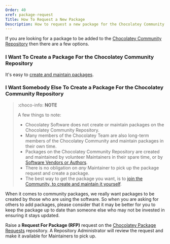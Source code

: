 ```yaml
---
Order: 40
xref: package-request
Title: How To Request a New Package
Description: How to request a new package for the Chocolatey Community Repository.
---
```


If you are looking for a package to be added to the [Chocolatey Community Repository](https://community.chocolatey.org/packages) then there are a few options.

### I Want To Create a Package For the Chocolatey Community Repository

It's easy to [create and maintain packages](xref:create-packages).

### I Want Somebody Else To Create a Package For the Chocolatey Community Repository

> :choco-info: **NOTE**
> 
> A few things to note:
>
> * Chocolatey Software does not create or maintain packages on the Chocolatey Community Repository.
> * Many members of the Chocolatey Team are also long-term members of the Chocolatey Community and maintain packages in their own time.
> * Packages on the Chocolatey Community Repository are created and maintained by volunteer Maintainers in their spare time, or by [Software Vendors or Authors](xref:software-vendor).
> * There is no obligation on _any_ Maintainer to pick up the package request and create a package.
> * The best way to get the package you want, is to [join the Community, to create and maintain it yourself](xref:create-packages).

When it comes to community packages, we really want packages to be created by those who are using the software. So when you are asking for others to add packages, please consider that it may be better for you to keep the package up to date than someone else who may not be invested in ensuring it stays updated.

Raise a **Request For Package (RFP)** request on the [Chocolatey Package Requests](https://github.com/chocolatey/chocolatey-package-requests) repository. A Repository Administrator will review the request and make it available for Maintainers to pick up.
